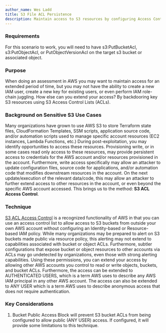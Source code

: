 ```yaml
---
author_name: Wes Ladd
title: S3 File ACL Persistence
description: Maintain access to S3 resources by configuring Access Control Lists associated with S3 Buckets or Objects.
---
```


### Requirements
For this scenario to work, you will need to have s3:PutBucketAcl, s3:PutObjectAcl, or PutObjectVersionAcl on the target s3 bucket or associated object.
  
### Purpose
When doing an assessment in AWS you may want to maintain access for an extended period of time, but you may not have the ability to create a new IAM user, create a new key for existing users, or even perform IAM role-chain juggling. How else can you extend your access? By backdooring key S3 resources using S3 Access Control Lists (ACLs).  
  
### Background on Sensitive S3 Use Cases
Many organizations have grown to use AWS S3 to store Terraform state files, CloudFormation Templates, SSM scripts, application source code, and/or automation scripts used to manage specific account resources (EC2 instances, Lambda Functions, etc.) 
During post-exploitation, you may identify opportunities to access these resources. Provisioning write, or in some cases read only access to these resources, may provide persistent access to credentials for the AWS account and/or resources provisioned in the account. Furthermore, write access specifically may allow an attacker to update configuration files, source code for applications, and/or automation code that modifies downstream resources in the account. On the next update/execution of the relevant data/code, this may allow an attacker to further extend access to other resources in the account, or even beyond the specific AWS account accessed. This brings us to the method: **S3 ACL Access Control**.  

### Technique
[S3 ACL Access Control](https://docs.aws.amazon.com/AmazonS3/latest/userguide/acl-overview.html) is a recognized functionality of AWS in that you can use an access control list to allow access to S3 buckets from outside your own AWS account without configuring an Identity-based or Resource-based IAM policy. While many organizations may be prepared to alert on S3 buckets made public via resource policy, this alerting may not extend to capabilities associated with bucket or object ACLs. Furthermore, subtler configurations that expose bucket or object resources to other accounts via ACLs may go undetected by organizations, even those with strong alerting capabilities.
Using these permissions, you can extend your access by allowing other AWS accounts you control to read or write objects, buckets, and bucket ACLs. Furthermore, the access can be extended to AUTHENTICATED USERS, which is a term AWS uses to describe any AWS IAM principal in any other AWS account. The access can also be extended to ANY USER which is a term AWS uses to describe anonymous access that does not require authentication.

### Key Considerations
1. Bucket Public Access Block will prevent S3 bucket ACLs from being configured to allow public (ANY USER) access. If configured, it will provide some limitations to this technique.
